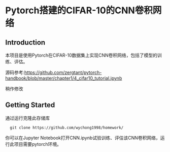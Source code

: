 # Pytorch搭建的CIFAR-10的CNN卷积网络
## Introduction
本项目是使用Pytorch在CIFAR-10数据集上实现CNN卷积网络，包括了模型的训练、评估。

源码参考:<https://github.com/zergtant/pytorch-handbook/blob/master/chapter1/4_cifar10_tutorial.ipynb>

稍作修改
## Getting Started
通过运行克隆此存储库
```
  git clone https://github.com/wychong1998/homework/
```
你可以在Jupyter Notebook打开CNN.ipynb试验训练、评估该CNN卷积网络，运行此项目需要pytorch环境。
